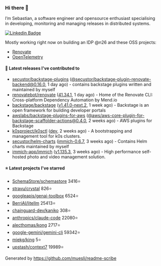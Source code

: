 ### Hi there 👋

I’m Sebastian, a software engineer and opensource enthusiast specialising in developing, monitoring and managing releases in distributed systems.    

[![Linkedin Badge](https://img.shields.io/badge/-LinkedIn-blue?style=flat&logo=Linkedin&logoColor=white&link=https://www.linkedin.com/in/sebastian-poxhofer/)](https://www.linkedin.com/in/sebastian-poxhofer/)

Mostly working right now on building an IDP @n26 and these OSS projects:
- [Renovate](https://github.com/renovatebot/renovate)
- [OpenTelemetry](https://github.com/open-telemetry)



#### 🚀 Latest releases I've contributed to

- [secustor/backstage-plugins](https://github.com/secustor/backstage-plugins) ([@secustor/backstage-plugin-renovate-backend@0.16.0](https://github.com/secustor/backstage-plugins/releases/tag/%40secustor/backstage-plugin-renovate-backend%400.16.0), 1 day ago) - contains backstage plugins written and maintained by myself
- [renovatebot/renovate](https://github.com/renovatebot/renovate) ([41.34.1](https://github.com/renovatebot/renovate/releases/tag/41.34.1), 1 day ago) - Home of the Renovate CLI: Cross-platform Dependency Automation by Mend.io
- [backstage/backstage](https://github.com/backstage/backstage) ([v1.41.0-next.2](https://github.com/backstage/backstage/releases/tag/v1.41.0-next.2), 1 week ago) - Backstage is an open framework for building developer portals
- [awslabs/backstage-plugins-for-aws](https://github.com/awslabs/backstage-plugins-for-aws) ([@aws/aws-core-plugin-for-backstage-scaffolder-actions@0.4.0](https://github.com/awslabs/backstage-plugins-for-aws/releases/tag/%40aws/aws-core-plugin-for-backstage-scaffolder-actions%400.4.0), 2 weeks ago) - AWS plugins for Backstage
- [k0sproject/k0sctl](https://github.com/k0sproject/k0sctl) ([dev](https://github.com/k0sproject/k0sctl/releases/tag/dev), 2 weeks ago) - A bootstrapping and management tool for k0s clusters.
- [secustor/helm-charts](https://github.com/secustor/helm-charts) ([immich-0.6.7](https://github.com/secustor/helm-charts/releases/tag/immich-0.6.7), 3 weeks ago) - Contains Helm charts maintained by myself
- [immich-app/immich](https://github.com/immich-app/immich) ([v1.135.3](https://github.com/immich-app/immich/releases/tag/v1.135.3), 3 weeks ago) - High performance self-hosted photo and video management solution.

#### ⭐ Latest projects I've starred

- [SchemaStore/schemastore](https://github.com/SchemaStore/schemastore) 3416⭐
- [stravu/crystal](https://github.com/stravu/crystal) 826⭐
- [googleapis/genai-toolbox](https://github.com/googleapis/genai-toolbox) 6524⭐
- [BerriAI/litellm](https://github.com/BerriAI/litellm) 25413⭐
- [chainguard-dev/kaniko](https://github.com/chainguard-dev/kaniko) 308⭐
- [anthropics/claude-code](https://github.com/anthropics/claude-code) 22080⭐
- [alecthomas/kong](https://github.com/alecthomas/kong) 2717⭐
- [google-gemini/gemini-cli](https://github.com/google-gemini/gemini-cli) 59342⭐
- [miekg/king](https://github.com/miekg/king) 5⭐
- [upstash/context7](https://github.com/upstash/context7) 19989⭐



Generated by https://github.com/muesli/readme-scribe
